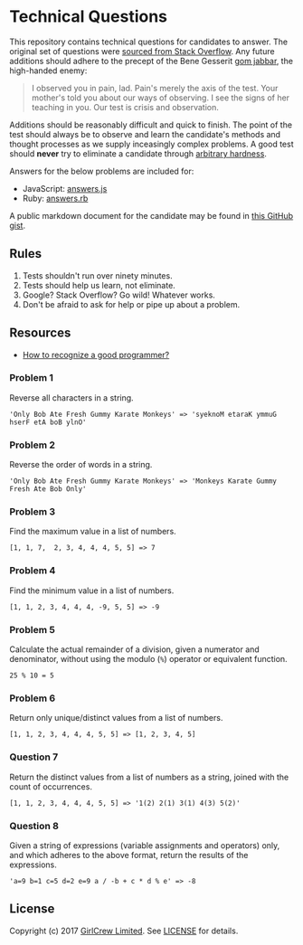 # Technical Questions
This repository contains technical questions for candidates to answer. The original set of questions were [sourced from Stack Overflow][6]. Any future additions should adhere to the precept of the Bene Gesserit [gom jabbar][1], the high-handed enemy:

> I observed you in pain, lad. Pain's merely the axis of the test. Your mother's told you about our ways of observing. I see the signs of her teaching in you. Our test is crisis and observation.

Additions should be reasonably difficult and quick to finish. The point of the test should always be to observe and learn the candidate's methods and thought processes as we supply inceasingly complex problems. A good test should **never** try to eliminate a candidate through [arbitrary hardness][2].

Answers for the below problems are included for:

* JavaScript: [answers.js](answers.js)
* Ruby: [answers.rb](answers.rb)

A public markdown document for the candidate may be found in [this GitHub gist][5].

## Rules

1. Tests shouldn't run over ninety minutes.
2. Tests should help us learn, not eliminate.
3. Google? Stack Overflow? Go wild! Whatever works.
4. Don't be afraid to ask for help or pipe up about a problem.

## Resources

* [How to recognize a good programmer?][3]

### Problem 1
Reverse all characters in a string.

    'Only Bob Ate Fresh Gummy Karate Monkeys' => 'syeknoM etaraK ymmuG hserF etA boB ylnO'

### Problem 2
Reverse the order of words in a string.

    'Only Bob Ate Fresh Gummy Karate Monkeys' => 'Monkeys Karate Gummy Fresh Ate Bob Only'

### Problem 3
Find the maximum value in a list of numbers.

    [1, 1, 7,  2, 3, 4, 4, 4, 5, 5] => 7

### Problem 4
Find the minimum value in a list of numbers.

    [1, 1, 2, 3, 4, 4, 4, -9, 5, 5] => -9

### Problem 5
Calculate the actual remainder of a division, given a numerator and denominator, without using the modulo (`%`) operator or equivalent function.

    25 % 10 = 5

### Problem 6
Return only unique/distinct values from a list of numbers.

    [1, 1, 2, 3, 4, 4, 4, 5, 5] => [1, 2, 3, 4, 5]

### Question 7
Return the distinct values from a list of numbers as a string, joined with the count of occurrences.

    [1, 1, 2, 3, 4, 4, 4, 5, 5] => '1(2) 2(1) 3(1) 4(3) 5(2)'

### Question 8
Given a string of expressions (variable assignments and operators) only, and which adheres to the above format, return the results of the expressions.

    'a=9 b=1 c=5 d=2 e=9 a / -b + c * d % e' => -8

## License
Copyright (c) 2017 [GirlCrew Limited][3]. See [LICENSE](LICENSE) for details.

[1]: http://dune.wikia.com/wiki/Gom_Jabbar "Gom Jabbar"
[2]: http://www.jasonbock.net/jb/News/Item/7c334037d1a9437d9fa6506e2f35eaac "If Carpenters Were Hired Like Programmers"
[3]: https://www.girtlcrew.com "GirlCrew"
[4]: https://softwareengineering.stackexchange.com/questions/33816/how-to-recognize-a-good-programmer "How to recognize a good programmer?"
[5]: https://gist.github.com/bhalash/a8d93592c4ecefbbcec789f43728f8a2 "Fiendishly-Difficult Candidate Questions (Muahahahahaha)"
[6]: https://stackoverflow.com/questions/117812/alternate-fizzbuzz-questions/117891#117891 "Alternate FizzBuzz Questions"
